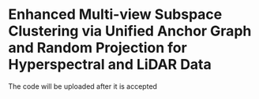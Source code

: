 # Enhanced Multi-view Subspace Clustering via Unified Anchor Graph and Random Projection for Hyperspectral and LiDAR Data

The code will be uploaded after it is accepted
